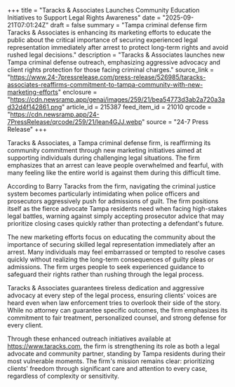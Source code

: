 +++
title = "Taracks & Associates Launches Community Education Initiatives to Support Legal Rights Awareness"
date = "2025-09-21T07:01:24Z"
draft = false
summary = "Tampa criminal defense firm Taracks & Associates is enhancing its marketing efforts to educate the public about the critical importance of securing experienced legal representation immediately after arrest to protect long-term rights and avoid rushed legal decisions."
description = "Taracks & Associates launches new Tampa criminal defense outreach, emphasizing aggressive advocacy and client rights protection for those facing criminal charges."
source_link = "https://www.24-7pressrelease.com/press-release/526985/taracks-associates-reaffirms-commitment-to-tampa-community-with-new-marketing-efforts"
enclosure = "https://cdn.newsramp.app/genai/images/259/21/bea54773d3ab2a720a3ad32d4f142861.png"
article_id = 215387
feed_item_id = 21010
qrcode = "https://cdn.newsramp.app/24-7PressRelease/qrcode/259/21/lean4GJJ.webp"
source = "24-7 Press Release"
+++

<p>Taracks & Associates, a Tampa criminal defense firm, is reaffirming its community commitment through new marketing initiatives aimed at supporting individuals during challenging legal situations. The firm emphasizes that an arrest can leave people overwhelmed and fearful, with many feeling like the entire world is against them during this difficult time.</p><p>According to Barry Taracks from the firm, navigating the criminal justice system becomes particularly intimidating when police officers and prosecutors aggressively push for admissions of guilt. The firm positions itself as the fierce advocate Tampa residents need when facing high-stakes legal battles, warning against simply accepting prosecutor advice that may prioritize closing cases quickly rather than protecting a defendant's future.</p><p>The new marketing efforts focus on educating the community about the importance of securing skilled legal representation immediately after an arrest. Many individuals may feel embarrassed or tempted to resolve cases quickly without realizing the long-term consequences of guilty pleas or admissions. The firm urges people to seek experienced guidance to safeguard their rights rather than rushing through the legal process.</p><p>Taracks & Associates guarantees tireless dedication and aggressive advocacy at every step of the legal process, ensuring clients' voices are heard even when law enforcement tries to overlook their side of the story. While no attorney can guarantee specific outcomes, the firm emphasizes its commitment to fair treatment, personalized counsel, and strong defense for every client.</p><p>Through these enhanced outreach initiatives available at <a href="https://www.taracks.com" rel="nofollow" target="_blank">https://www.taracks.com</a>, the firm is strengthening its role as both a legal advocate and community partner, standing by Tampa residents during their most vulnerable moments. The firm's mission remains clear: prioritizing clients' freedom through significant care and attention to every case, regardless of complexity or sensitivity.</p>